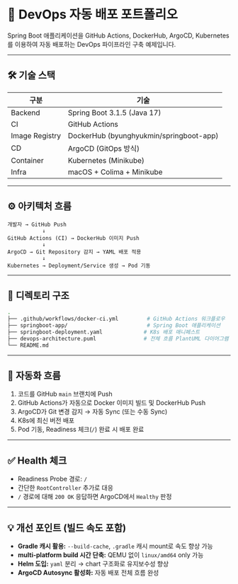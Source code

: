 # 🚀 DevOps 자동 배포 포트폴리오

Spring Boot 애플리케이션을 GitHub Actions, DockerHub, ArgoCD, Kubernetes를 이용하여 자동 배포하는 DevOps 파이프라인 구축 예제입니다.

---

## 🛠 기술 스택

| 구분         | 기술                                                                 |
|--------------|----------------------------------------------------------------------|
| Backend      | Spring Boot 3.1.5 (Java 17)                                           |
| CI           | GitHub Actions                                                       |
| Image Registry | DockerHub (byunghyukmin/springboot-app)                            |
| CD           | ArgoCD (GitOps 방식)                                                  |
| Container    | Kubernetes (Minikube)                                                 |
| Infra        | macOS + Colima + Minikube                                             |

---

## ⚙️ 아키텍처 흐름

```plaintext
개발자 → GitHub Push
           ↓
GitHub Actions (CI) → DockerHub 이미지 Push
           ↓
ArgoCD → Git Repository 감지 → YAML 배포 적용
           ↓
Kubernetes → Deployment/Service 생성 → Pod 기동
```

---

## 📁 디렉토리 구조

```bash
.
├── .github/workflows/docker-ci.yml         # GitHub Actions 워크플로우
├── springboot-app/                         # Spring Boot 애플리케이션
├── springboot-deployment.yaml             # K8s 배포 매니페스트
├── devops-architecture.puml               # 전체 흐름 PlantUML 다이어그램
└── README.md
```

---

## 🔁 자동화 흐름

1. 코드를 GitHub `main` 브랜치에 Push
2. GitHub Actions가 자동으로 Docker 이미지 빌드 및 DockerHub Push
3. ArgoCD가 Git 변경 감지 → 자동 Sync (또는 수동 Sync)
4. K8s에 최신 버전 배포
5. Pod 기동, Readiness 체크(`/`) 완료 시 배포 완료

---

## ✅ Health 체크

- Readiness Probe 경로: `/`
- 간단한 `RootController` 추가로 대응
- `/` 경로에 대해 `200 OK` 응답하면 ArgoCD에서 `Healthy` 판정

---

## 💡 개선 포인트 (빌드 속도 포함)

- **Gradle 캐시 활용:** `--build-cache`, `.gradle` 캐시 mount로 속도 향상 가능
- **multi-platform build 시간 단축:** QEMU 없이 `linux/amd64` only 가능
- **Helm 도입:** `yaml` 분리 → chart 구조화로 유지보수성 향상
- **ArgoCD Autosync 활성화:** 자동 배포 전체 흐름 완성




